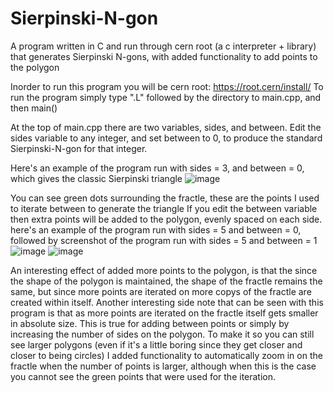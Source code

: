 # Sierpinski-N-gon
A program written in C and run through cern root (a c interpreter + library) that generates Sierpinski N-gons, with added functionality to add points to the polygon

Inorder to run this program you will be cern root: https://root.cern/install/
To run the program simply type ".L" followed by the directory to main.cpp, and then main()

At the top of main.cpp there are two variables, sides, and between. Edit the sides variable to any integer, and set between to 0, to produce the standard Sierpinski-N-gon for that integer.

Here's an example of the program run with sides = 3, and between = 0, which gives the classic Sierpinski triangle
![image](https://user-images.githubusercontent.com/56443205/111396910-6dc86c80-8696-11eb-9f42-9dc2e641f1ba.png)

You can see green dots surrounding the fractle, these are the points I used to iterate between to generate the triangle
If you edit the between variable then extra points will be added to the polygon, evenly spaced on each side.
here's an example of the program run with sides = 5 and between = 0, followed by screenshot of the program run with sides = 5 and between = 1
![image](https://user-images.githubusercontent.com/56443205/111397084-d0ba0380-8696-11eb-908d-ff3be92bc472.png)
![image](https://user-images.githubusercontent.com/56443205/111397096-d7487b00-8696-11eb-8be7-8d277a9d2b9e.png)

An interesting effect of added more points to the polygon, is that the since the shape of the polygon is maintained, the shape of the fractle remains the same, but since more points are iterated on more copys of the fractle are created within itself.
Another interesting side note that can be seen with this program is that as more points are iterated on the fractle itself gets smaller in absolute size. This is true for adding between points or simply by increasing the number of sides on the polygon. To make it so you can still see larger polygons (even if it's a little boring since they get closer and closer to being circles) I added functionality to automatically zoom in on the fractle when the number of points is larger, although when this is the case you cannot see the green points that were used for the iteration.

